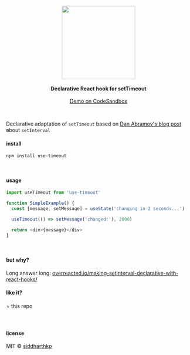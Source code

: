 <p align="center">
  <img src="https://pbs.twimg.com/media/DyKPpD7UwAAVKyH.jpg:large" height="200px"/>
  <br><br>
  <b>Declarative React hook for setTimeout</b>
  <br><br/>
  <a href="https://codesandbox.io/s/vqxwwyolxy">Demo on CodeSandbox</a>
</p>

&nbsp;

Declarative adaptation of `setTimeout` based on [Dan Abramov's blog post](https://overreacted.io/making-setinterval-declarative-with-react-hooks/) about `setInterval`

#### install

```
npm install use-timeout
```

&nbsp;

#### usage

```js
import useTimeout from 'use-timeout'

function SimpleExample() {
  const [message, setMessage] = useState('changing in 2 seconds...')

  useTimeout(() => setMessage('changed!'), 2000)

  return <div>{message}</div>
}
```

&nbsp;

#### but why?

Long answer long: [overreacted.io/making-setinterval-declarative-with-react-hooks/](https://overreacted.io/making-setinterval-declarative-with-react-hooks/)

#### like it?

:star: this repo

&nbsp;

#### license

MIT © [siddharthkp](https://github.com/siddharthkp)
